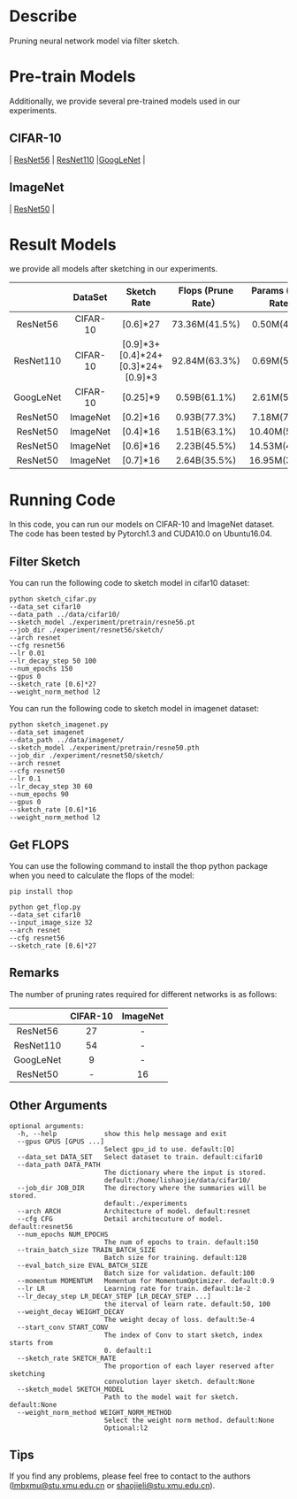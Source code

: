 # Describe

Pruning neural network model via filter sketch.

# Pre-train Models

Additionally, we provide several  pre-trained models used in our experiments.

## CIFAR-10

| [ResNet56](https://drive.google.com/open?id=1pt-LgK3kI_4ViXIQWuOP0qmmQa3p2qW5) | [ResNet110](https://drive.google.com/open?id=1Uqg8_J-q2hcsmYTAlRtknCSrkXDqYDMD) |[GoogLeNet](https://drive.google.com/open?id=1YNno621EuTQTVY2cElf8YEue9J4W5BEd) | 

## ImageNet

| [ResNet50](https://download.pytorch.org/models/resnet50-19c8e357.pth) |

# Result Models

we provide all models after sketching in our experiments.

|           | DataSet  |              Sketch Rate              | Flops    (Prune Rate） | Params (Prune Rate） | Top-1 Accuracy | Top-5 Accuracy |                           Download                           |
| :-------: | :------: | :-----------------------------------: | :--------------------: | :------------------: | :------------: | :------------: | :----------------------------------------------------------: |
| ResNet56  | CIFAR-10 |               [0.6]*27                |     73.36M(41.5%)      |     0.50M(41.2%)     |     93.19%     |       -        | [Link](https://drive.google.com/open?id=1Pm2X2JVI0RkD0ouQBchuaCfj_A7Rd01a) |
| ResNet110 | CIFAR-10 | [0.9]\*3+[0.4]\*24+[0.3]\*24+[0.9]\*3 |     92.84M(63.3%)      |     0.69M(59.9%)     |     93.44%     |       -        | [Link](https://drive.google.com/open?id=1rQn7ovttYItTBProTTE2gf5QSbhFjQ7-) |
| GoogLeNet | CIFAR-10 |               [0.25]*9                |      0.59B(61.1%)      |     2.61M(57.6%)     |     94.88%     |       -        | [Link](https://drive.google.com/open?id=1GO576PBF6pVfcUffDHrb9yNusU32tfPF) |
| ResNet50  | ImageNet |               [0.2]*16                |      0.93B(77.3%)      |     7.18M(71.8%)     |     69.43%     |     89.23%     | [Link](https://drive.google.com/open?id=1aEVd45LodINBPe74haf_-z491f3QPWWt) |
| ResNet50  | ImageNet |               [0.4]*16                |      1.51B(63.1%)      |    10.40M(59.2%)     |     73.04%     |     91.18%     | [Link](https://drive.google.com/open?id=1itHk-Y7IAd2Ox72pJWxS-Metrchtw2ka) |
| ResNet50  | ImageNet |               [0.6]*16                |      2.23B(45.5%)      |    14.53M(43.0%)     |     74.68%     |     92.17%     | [Link](https://drive.google.com/open?id=1fbSXsfjxbvh12qed-oseNanG8UvhyJXJ) |
| ResNet50  | ImageNet |               [0.7]*16                |      2.64B(35.5%)      |    16.95M(33.5%)     |     75.22%     |     92.50%     | [Link](https://drive.google.com/open?id=1uofsFoS9KWw69YjwOdz8BjuKDkFSjTaP) |

# Running Code

In this code, you can run our models on CIFAR-10 and ImageNet dataset. The code has been tested by Pytorch1.3 and CUDA10.0 on Ubuntu16.04.



## Filter Sketch

You can run the following code to sketch model in cifar10 dataset:

```shell
python sketch_cifar.py 
--data_set cifar10 
--data_path ../data/cifar10/
--sketch_model ./experiment/pretrain/resne56.pt 
--job_dir ./experiment/resnet56/sketch/
--arch resnet 
--cfg resnet56 
--lr 0.01
--lr_decay_step 50 100
--num_epochs 150 
--gpus 0
--sketch_rate [0.6]*27
--weight_norm_method l2
```

You can run the following code to sketch model in imagenet dataset:

```shell
python sketch_imagenet.py 
--data_set imagenet 
--data_path ../data/imagenet/
--sketch_model ./experiment/pretrain/resne50.pth 
--job_dir ./experiment/resnet50/sketch/
--arch resnet 
--cfg resnet50 
--lr 0.1
--lr_decay_step 30 60
--num_epochs 90 
--gpus 0
--sketch_rate [0.6]*16
--weight_norm_method l2
```

## Get FLOPS

You can use the following command to install the thop python package when you need to calculate the flops of the model:

```shell
pip install thop
```

```shell
python get_flop.py 
--data_set cifar10 
--input_image_size 32 
--arch resnet 
--cfg resnet56
--sketch_rate [0.6]*27
```

## Remarks

The number of pruning rates required for different networks is as follows:

|           | CIFAR-10 | ImageNet |
| :-------: | :------: | :------: |
| ResNet56  |    27    |    -     |
| ResNet110 |    54    |    -     |
| GoogLeNet |    9     |    -     |
| ResNet50  |    -     |    16    |

## Other Arguments

```shell
optional arguments:
  -h, --help            show this help message and exit
  --gpus GPUS [GPUS ...]
                        Select gpu_id to use. default:[0]
  --data_set DATA_SET   Select dataset to train. default:cifar10
  --data_path DATA_PATH
                        The dictionary where the input is stored.
                        default:/home/lishaojie/data/cifar10/
  --job_dir JOB_DIR     The directory where the summaries will be stored.
                        default:./experiments
  --arch ARCH           Architecture of model. default:resnet
  --cfg CFG             Detail architecuture of model. default:resnet56
  --num_epochs NUM_EPOCHS
                        The num of epochs to train. default:150
  --train_batch_size TRAIN_BATCH_SIZE
                        Batch size for training. default:128
  --eval_batch_size EVAL_BATCH_SIZE
                        Batch size for validation. default:100
  --momentum MOMENTUM   Momentum for MomentumOptimizer. default:0.9
  --lr LR               Learning rate for train. default:1e-2
  --lr_decay_step LR_DECAY_STEP [LR_DECAY_STEP ...]
                        the iterval of learn rate. default:50, 100
  --weight_decay WEIGHT_DECAY
                        The weight decay of loss. default:5e-4
  --start_conv START_CONV
                        The index of Conv to start sketch, index starts from
                        0. default:1
  --sketch_rate SKETCH_RATE
                        The proportion of each layer reserved after sketching
                        convolution layer sketch. default:None
  --sketch_model SKETCH_MODEL
                        Path to the model wait for sketch. default:None
  --weight_norm_method WEIGHT_NORM_METHOD
                        Select the weight norm method. default:None
                        Optional:l2
```

## Tips

If you find any problems, please feel free to contact to the authors ([lmbxmu@stu.xmu.edu.cn](mailto:lmbxmu@stu.xmu.edu.cn) or [shaojieli@stu.xmu.edu.cn](mailto:shaojieli@stu.xmu.edu.cn)).
